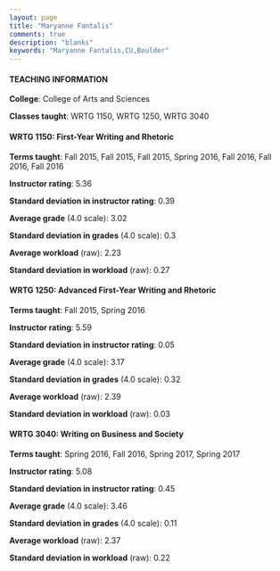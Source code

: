 ```yaml
---
layout: page
title: "Maryanne Fantalis" 
comments: true
description: "blanks"
keywords: "Maryanne Fantalis,CU,Boulder"
---
```

<head>
<script src="https://ajax.googleapis.com/ajax/libs/jquery/2.1.3/jquery.min.js"></script>
<script src="https://dl.dropboxusercontent.com/s/pc42nxpaw1ea4o9/highcharts.js?dl=0"></script>
<!-- <script src="../assets/js/highcharts.js"></script> -->
<style type="text/css">@font-face {
	font-family: "Bebas Neue";
	src: url(https://www.filehosting.org/file/details/544349/BebasNeue Regular.otf) format("opentype");
	}
	h1.Bebas { 
		font-family: "Bebas Neue", Verdana, Tahoma;
	}
</style>
</head>
	   
#### TEACHING INFORMATION

**College**: College of Arts and Sciences

**Classes taught**: WRTG 1150, WRTG 1250, WRTG 3040

#### WRTG 1150: First-Year Writing and Rhetoric

**Terms taught**: Fall 2015, Fall 2015, Fall 2015, Spring 2016, Fall 2016, Fall 2016, Fall 2016

**Instructor rating**: 5.36

**Standard deviation in instructor rating**: 0.39

**Average grade** (4.0 scale): 3.02

**Standard deviation in grades** (4.0 scale): 0.3

**Average workload** (raw): 2.23

**Standard deviation in workload** (raw): 0.27

#### WRTG 1250: Advanced First-Year Writing and Rhetoric

**Terms taught**: Fall 2015, Spring 2016

**Instructor rating**: 5.59

**Standard deviation in instructor rating**: 0.05

**Average grade** (4.0 scale): 3.17

**Standard deviation in grades** (4.0 scale): 0.32

**Average workload** (raw): 2.39

**Standard deviation in workload** (raw): 0.03

#### WRTG 3040: Writing on Business and Society

**Terms taught**: Spring 2016, Fall 2016, Spring 2017, Spring 2017

**Instructor rating**: 5.08

**Standard deviation in instructor rating**: 0.45

**Average grade** (4.0 scale): 3.46

**Standard deviation in grades** (4.0 scale): 0.11

**Average workload** (raw): 2.37

**Standard deviation in workload** (raw): 0.22

